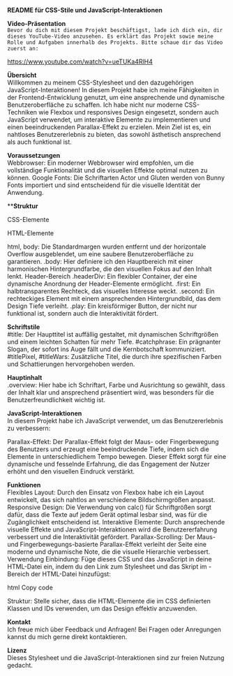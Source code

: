 **README für CSS-Stile und JavaScript-Interaktionen**

**Video-Präsentation**<br>
`Bevor du dich mit diesem Projekt beschäftigst, lade ich dich ein, dir dieses YouTube-Video anzusehen. Es erklärt das Projekt sowie meine Rolle und Aufgaben innerhalb des Projekts. Bitte schaue dir das Video zuerst an:`

https://www.youtube.com/watch?v=ueTUKa4RlH4

**Übersicht**<br>
Willkommen zu meinem CSS-Stylesheet und den dazugehörigen JavaScript-Interaktionen! In diesem Projekt habe ich meine Fähigkeiten in der Frontend-Entwicklung genutzt, um eine ansprechende und dynamische Benutzeroberfläche zu schaffen. Ich habe nicht nur moderne CSS-Techniken wie Flexbox und responsives Design eingesetzt, sondern auch JavaScript verwendet, um interaktive Elemente zu implementieren und einen beeindruckenden Parallax-Effekt zu erzielen. Mein Ziel ist es, ein nahtloses Benutzererlebnis zu bieten, das sowohl ästhetisch ansprechend als auch funktional ist.

**Voraussetzungen**<br>
Webbrowser: Ein moderner Webbrowser wird empfohlen, um die vollständige Funktionalität und die visuellen Effekte optimal nutzen zu können.
Google Fonts: Die Schriftarten Actor und Gluten werden von Bunny Fonts importiert und sind entscheidend für die visuelle Identität der Anwendung.

****Struktur**<br>

CSS-Elemente

HTML-Elemente

html, body: Die Standardmargen wurden entfernt und der horizontale Overflow ausgeblendet, um eine saubere Benutzeroberfläche zu garantieren.
.body: Hier definiere ich den Hauptbereich mit einer harmonischen Hintergrundfarbe, die den visuellen Fokus auf den Inhalt lenkt.
Header-Bereich
.headerDiv: Ein flexibler Container, der eine dynamische Anordnung der Header-Elemente ermöglicht.
.first: Ein halbtransparentes Rechteck, das visuelles Interesse weckt.
.second: Ein rechteckiges Element mit einem ansprechenden Hintergrundbild, das dem Design Tiefe verleiht.
.play: Ein kreisförmiger Button, der nicht nur funktional ist, sondern auch die Interaktivität fördert.

**Schriftstile**<br>
#title: Der Haupttitel ist auffällig gestaltet, mit dynamischen Schriftgrößen und einem leichten Schatten für mehr Tiefe.
#catchphrase: Ein prägnanter Slogan, der sofort ins Auge fällt und die Kernbotschaft kommuniziert.
#titlePixel, #titleWars: Zusätzliche Titel, die durch ihre spezifischen Farben und Schattierungen hervorgehoben werden.

**Hauptinhalt**<br>
.overview: Hier habe ich Schriftart, Farbe und Ausrichtung so gewählt, dass der Inhalt klar und ansprechend präsentiert wird, was besonders für die Benutzerfreundlichkeit wichtig ist.

**JavaScript-Interaktionen**<br>
In diesem Projekt habe ich JavaScript verwendet, um das Benutzererlebnis zu verbessern:

Parallax-Effekt: Der Parallax-Effekt folgt der Maus- oder Fingerbewegung des Benutzers und erzeugt eine beeindruckende Tiefe, indem sich die Elemente in unterschiedlichem Tempo bewegen. Dieser Effekt sorgt für eine dynamische und fesselnde Erfahrung, die das Engagement der Nutzer erhöht und den visuellen Eindruck verstärkt.


**Funktionen**<br>
Flexibles Layout: Durch den Einsatz von Flexbox habe ich ein Layout entwickelt, das sich nahtlos an verschiedene Bildschirmgrößen anpasst.
Responsive Design: Die Verwendung von calc() für Schriftgrößen sorgt dafür, dass die Texte auf jedem Gerät optimal lesbar sind, was für die Zugänglichkeit entscheidend ist.
Interaktive Elemente: Durch ansprechende visuelle Effekte und JavaScript-Interaktionen wird die Benutzererfahrung verbessert und die Interaktivität gefördert.
Parallax-Scrolling: Der Maus- und Fingerbewegungs-basierte Parallax-Effekt verleiht der Seite eine moderne und dynamische Note, die die visuelle Hierarchie verbessert.
Verwendung
Einbindung: Füge dieses CSS und das JavaScript in deine HTML-Datei ein, indem du den Link zum Stylesheet und das Skript im <head>-Bereich der HTML-Datei hinzufügst:

html
Copy code
<link rel="stylesheet" href="path/to/your/styles.css">
<script src="path/to/your/script.js"></script>
Struktur: Stelle sicher, dass die HTML-Elemente die im CSS definierten Klassen und IDs verwenden, um das Design effektiv anzuwenden.

**Kontakt**<br>
Ich freue mich über Feedback und Anfragen! Bei Fragen oder Anregungen kannst du mich gerne direkt kontaktieren.

**Lizenz**<br>
Dieses Stylesheet und die JavaScript-Interaktionen sind zur freien Nutzung gedacht.